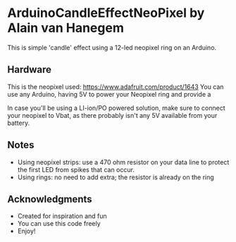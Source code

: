 # ArduinoCandleEffectNeoPixel by Alain van Hanegem

This is simple 'candle' effect using a 12-led neopixel ring on an Arduino.

## Hardware

This is the neopixel used: https://www.adafruit.com/product/1643
You can use any Arduino, having 5V to power your Neopixel ring and provide a 

In case you'll be using a LI-ion/PO powered solution, make sure to connect your neopixel to Vbat, as there probably isn't any 5V available from your battery.

## Notes
* Using neopixel strips: use a 470 ohm resistor on your data line to protect the first LED from spikes that can occur.
* Using rings: no need to add extra; the resistor is already on the ring

## Acknowledgments

* Created for inspiration and fun
* You can use this code freely
* Enjoy!